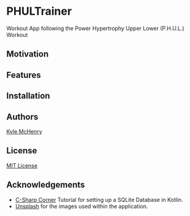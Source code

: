 # PHULTrainer
Workout App following the Power Hypertrophy Upper Lower (P.H.U.L.) Workout
## Motivation
## Features
## Installation
## Authors
[Kyle McHenry](https://github.com/kmchenry1513)
## License
[MIT License](https://github.com/kmchenry1513/PHULTrainer/blob/master/LICENSE)
## Acknowledgements
* [C-Sharp Corner](https://www.c-sharpcorner.com/article/crud-operations-in-android-sqlite-kotlin/) Tutorial for setting up a SQLite Database in Kotlin.<br/>
* [Unsplash](https://unsplash.com/) for the images used within the application.
